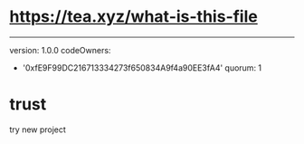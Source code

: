# https://tea.xyz/what-is-this-file
---
version: 1.0.0
codeOwners:
  - '0xfE9F99DC216713334273f650834A9f4a90EE3fA4'
quorum: 1
# trust
try new project
